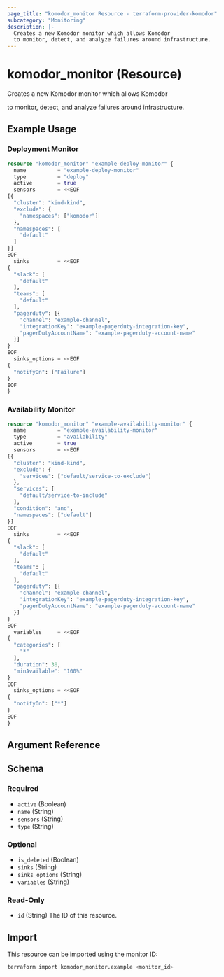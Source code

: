 ```yaml
---
page_title: "komodor_monitor Resource - terraform-provider-komodor"
subcategory: "Monitoring"
description: |-
  Creates a new Komodor monitor which allows Komodor
  to monitor, detect, and analyze failures around infrastructure.
---
```


# komodor_monitor (Resource)

Creates a new Komodor monitor which allows Komodor

to monitor, detect, and analyze failures around infrastructure.

## Example Usage

### Deployment Monitor

```terraform
resource "komodor_monitor" "example-deploy-monitor" {
  name          = "example-deploy-monitor"
  type          = "deploy"
  active        = true
  sensors       = <<EOF
[{
  "cluster": "kind-kind",
  "exclude": {
    "namespaces": ["komodor"]
  },
  "namespaces": [
    "default"
  ]
}]
EOF
  sinks         = <<EOF
{
  "slack": [
    "default"
  ],
  "teams": [
    "default"
  ],
  "pagerduty": [{
    "channel": "example-channel",
    "integrationKey": "example-pagerduty-integration-key",
    "pagerDutyAccountName": "example-pagerduty-account-name"
  }]
}
EOF 
  sinks_options = <<EOF
{
  "notifyOn": ["Failure"]
}
EOF 
}
```

### Availability Monitor

```terraform
resource "komodor_monitor" "example-availability-monitor" {
  name          = "example-availability-monitor"
  type          = "availability"
  active        = true
  sensors       = <<EOF
[{
  "cluster": "kind-kind",
  "exclude": {
    "services": ["default/service-to-exclude"]
  },
  "services": [
    "default/service-to-include"
  ],
  "condition": "and",
  "namespaces": ["default"]
}]
EOF
  sinks         = <<EOF
{
  "slack": [
    "default"
  ],
  "teams": [
    "default"
  ],
  "pagerduty": [{
    "channel": "example-channel",
    "integrationKey": "example-pagerduty-integration-key",
    "pagerDutyAccountName": "example-pagerduty-account-name"
  }]
}
EOF  
  variables     = <<EOF
{
  "categories": [
    "*"
  ],
  "duration": 30,
  "minAvailable": "100%"
}
EOF 
  sinks_options = <<EOF
{
  "notifyOn": ["*"]
}
EOF 
}
```

## Argument Reference

<!-- schema generated by tfplugindocs -->
## Schema

### Required

- `active` (Boolean)
- `name` (String)
- `sensors` (String)
- `type` (String)

### Optional

- `is_deleted` (Boolean)
- `sinks` (String)
- `sinks_options` (String)
- `variables` (String)

### Read-Only

- `id` (String) The ID of this resource.

## Import

This resource can be imported using the monitor ID:

```sh
terraform import komodor_monitor.example <monitor_id>
```
